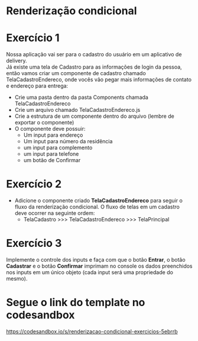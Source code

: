 # Renderização condicional

# Exercício 1

Nossa aplicação vai ser para o cadastro do usuário em um aplicativo de delivery.<br>
Já existe uma tela de Cadastro para as informações de login da pessoa, então vamos criar um componente de cadastro chamado TelaCadastroEndereco, onde vocês vão pegar mais informações de contato e endereço para entrega:

- Crie uma pasta dentro da pasta Components chamada TelaCadastroEndereco
- Crie um arquivo chamado TelaCadastroEndereco.js
- Crie a estrutura de um componente dentro do arquivo (lembre de exportar o componente)
- O componente deve possuir:
    - Um input para endereço
    - Um input para número da residência
    - um input para complemento
    - um input para telefone
    - um botão de Confirmar

# Exercício 2

- Adicione o componente criado **TelaCadastroEndereco** para seguir o fluxo da renderização condicional. O fluxo de telas em um cadastro deve ocorrer na seguinte ordem: 
    - TelaCadastro >>> TelaCadastroEndereco >>> TelaPrincipal
    
# Exercício 3

Implemente o controle dos inputs e faça com que o botão **Entrar**, o botão **Cadastrar** e o botão **Confirmar** imprimam no console os dados preenchidos nos inputs em um único objeto (cada input será uma propriedade do mesmo).

# Segue o link do template no codesandbox
https://codesandbox.io/s/renderizacao-condicional-exercicios-5ebrrb
